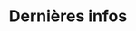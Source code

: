 ---
title: "Dernières infos"
draft: false
bgi_title: "images/general/alpagas.jpg"
menu:
  main:
    name: "Blog"
    identifier: "blog"
    weight: 4
---